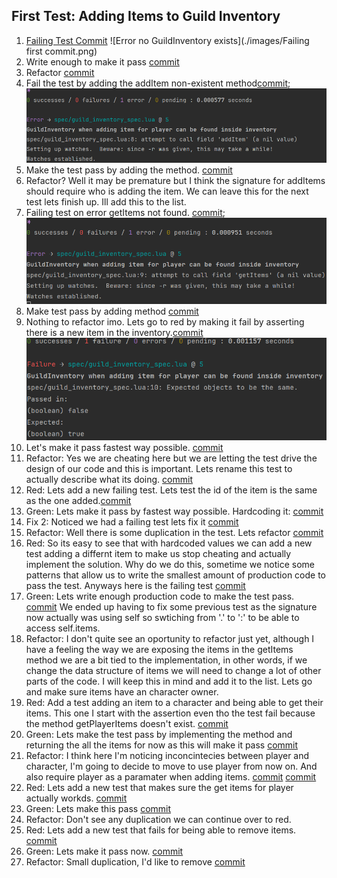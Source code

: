## First Test: Adding Items to Guild Inventory
1. [Failing Test Commit](https://github.com/donedgardo/GuildInventoryWowAddon/commit/306d232b74a1f185e166fe311848ec55751d0b1e)
![Error no GuildInventory exists](./images/Failing first commit.png)
2. Write enough to make it pass [commit](https://github.com/donedgardo/GuildInventoryWowAddon/commit/3dec175f4b0aa04ccca6cf5bebf6ed0ccac9de68)
3. Refactor [commit](https://github.com/donedgardo/GuildInventoryWowAddon/commit/e7ce1783dc2ba40959a24d234013ea66378eead9)
4. Fail the test by adding the addItem non-existent method[commit](https://github.com/donedgardo/GuildInventoryWowAddon/commit/f0cd4e5b5d4f6da1c2a8091da9f9ec1b155ad960);
![Error no method addItem](./images/Failing%20second.png)
5. Make the test pass by adding the method. [commit](https://github.com/donedgardo/GuildInventoryWowAddon/commit/c12268fd841cf7db1bdd7b725cee97e802c132b9)
6. Refactor? Well it may be premature but I think the signature for addItems should require who is adding the item. 
We can leave this for the next test lets finish up. Ill add this to the list.
7. Failing test on error getItems not found. [commit](https://github.com/donedgardo/GuildInventoryWowAddon/commit/8c1d6104a0829faa82b75091d58361d1a25f532e);
![Error no method getItems](./images/Failing%20third.png)
8. Make test pass by adding method [commit](70d165ccbb95e39b5d53531f37d55519559cda99)
9. Nothing to refactor imo. Lets go to red by making it fail by asserting there is a new item in the inventory.[commit](95b2b8b731f3ca8dd9111e7c76b6fecf272b37f1)
![Assertion Fail, 0 == 1](./images/Failing%20fourth.png)
10. Let's make it pass fastest way possible. [commit](f520e4877b377824160cd84f632e7cf0df10b702)
11. Refactor: Yes we are cheating here but we are letting the test drive the design of  our code and this is important.
Lets rename this test to actually describe what its doing. [commit](218c0e560162bfc6609119e17afe37aa7f1ca1cc)
12. Red: Lets add a new failing test. Lets test the id of the item is the same as the one added.[commit](e4a6f2ece0f82e393fce4dff446d2fc42a1c33f3)
13. Green: Lets make it pass by fastest way possible. Hardcoding it: [commit](b62c143a750053a2d0b5d93263748afd8bde58be)
14. Fix 2: Noticed we had a failing test lets fix it [commit](d013707cca18d443663805d146c1ef01b2c8a9db)
15. Refactor: Well there is some duplication in the test. Lets refactor [commit](0a5ec4d937445a8c8fca10c4d4cd9d72c74cb9f0)
16. Red: So its easy to see that with hardcoded values we can add a new test adding a differnt item to make us stop
cheating and actually implement the solution. Why do we do this, sometime we notice some patterns that allow us to write
the smallest amount of production code to pass the test. Anyways here is the failing test [commit](e45e2aa863652e0c1b74afc56947e0ea02b472dd)
17. Green: Lets write enough production code to make the test pass. [commit](f04729583b0d6a059dd7c5a0e3d4ab4cba928be4)
We ended up having to fix some previous test as the signature now actually was using self so swtiching from '.' to ':'
to be able to access self.items.
18. Refactor: I don't quite see an oportunity to refactor just yet, although I have a feeling the way we are exposing the
items in the getItems method we are a bit tied to the implementation, in other words, if we change the data structure of 
items we will need to change a lot of other parts of the code. I will keep this in mind and add it to the list. Lets go 
and make sure items have an character owner.
19. Red: Add a test adding an item to a character and being able to get their items. This one I start with the assertion
even tho the test fail because the method getPlayerItems doesn't exist. [commit](bf1d01f93cfdf89058eea52734d3a1de78a138f4)
20. Green: Lets make the test pass by implementing the method and returning the all the items for now as this will make 
it pass [commit](4ff1d5f0724c076a69134bbcebc354be8ddc5507)
21. Refactor: I think here I'm noticing inconcintecies between player and character, I'm going to decide to move to use 
player from now on. And also require player as a paramater when adding items. [commit](aff36bd462a156e3c09803c92b9dfda74d433fda)
[commit](4bd2b5ad52405c0a73dd4101f3d735170a813447 )
22. Red: Lets add a new test that makes sure the get items for player actually workds. [commit](899dfc3c48c646face1245846991cfdabdc0471d)
23. Green: Lets make this pass [commit](b061394720af02f02819848657a63b3c29398efa)
24. Refactor: Don't see any duplication we can continue over to red.
25. Red: Lets add a new test that fails for being able to remove items. [commit](62913b7b06128a4640b3cd229434e1714d744529)
26. Green: Lets make it pass now. [commit](ebdf93670c55e04529ec49e45fa166f69fe9faea)
27. Refactor: Small duplication, I'd like to remove [commit](b5764f6be4418f67b70cb2b02258569e2b89da9f)

